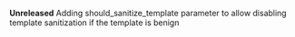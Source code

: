 **Unreleased**
Adding should_sanitize_template parameter to allow disabling template sanitization if the template is benign